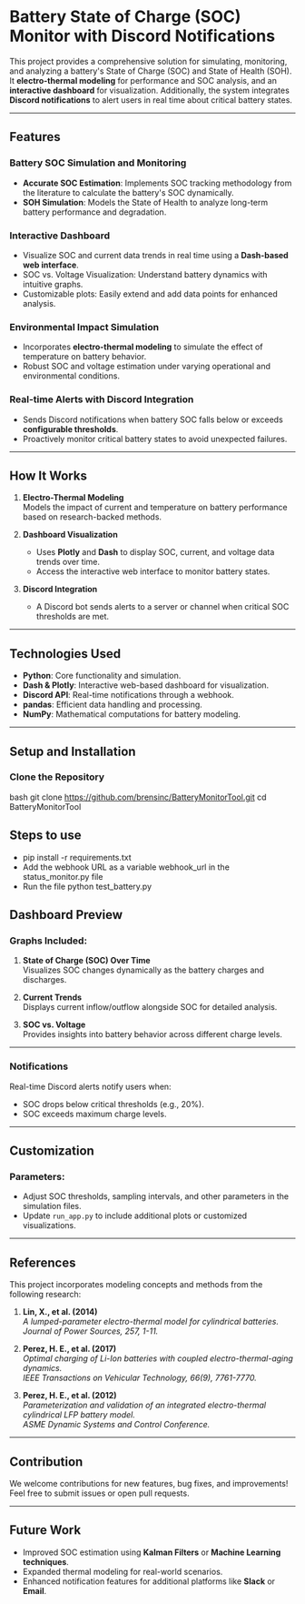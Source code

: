 # Battery State of Charge (SOC) Monitor with Discord Notifications

This project provides a comprehensive solution for simulating, monitoring, and analyzing a battery's State of Charge (SOC) and State of Health (SOH). It **electro-thermal modeling** for performance and SOC analysis, and an **interactive dashboard** for visualization. Additionally, the system integrates **Discord notifications** to alert users in real time about critical battery states.

---

## Features

### Battery SOC Simulation and Monitoring
- **Accurate SOC Estimation**: Implements SOC tracking methodology from the literature to calculate the battery's SOC dynamically.
- **SOH Simulation**: Models the State of Health to analyze long-term battery performance and degradation.

### Interactive Dashboard
- Visualize SOC and current data trends in real time using a **Dash-based web interface**.
- SOC vs. Voltage Visualization: Understand battery dynamics with intuitive graphs.
- Customizable plots: Easily extend and add data points for enhanced analysis.

### Environmental Impact Simulation
- Incorporates **electro-thermal modeling** to simulate the effect of temperature on battery behavior.
- Robust SOC and voltage estimation under varying operational and environmental conditions.

### Real-time Alerts with Discord Integration
- Sends Discord notifications when battery SOC falls below or exceeds **configurable thresholds**.
- Proactively monitor critical battery states to avoid unexpected failures.

---

## How It Works
1. **Electro-Thermal Modeling**  
   Models the impact of current and temperature on battery performance based on research-backed methods.

2. **Dashboard Visualization**  
   - Uses **Plotly** and **Dash** to display SOC, current, and voltage data trends over time.  
   - Access the interactive web interface to monitor battery states.  

3. **Discord Integration**  
   - A Discord bot sends alerts to a server or channel when critical SOC thresholds are met.

---

## Technologies Used
- **Python**: Core functionality and simulation.
- **Dash & Plotly**: Interactive web-based dashboard for visualization.
- **Discord API**: Real-time notifications through a webhook.
- **pandas**: Efficient data handling and processing.
- **NumPy**: Mathematical computations for battery modeling.

---

## Setup and Installation

### Clone the Repository
bash
git clone https://github.com/brensinc/BatteryMonitorTool.git
cd BatteryMonitorTool

## Steps to use
- pip install -r requirements.txt
- Add the webhook URL as a variable webhook_url in the status_monitor.py file
- Run the file python test_battery.py

## Dashboard Preview

### Graphs Included:

1. **State of Charge (SOC) Over Time**  
   Visualizes SOC changes dynamically as the battery charges and discharges.

2. **Current Trends**  
   Displays current inflow/outflow alongside SOC for detailed analysis.

3. **SOC vs. Voltage**  
   Provides insights into battery behavior across different charge levels.

---

### Notifications  
Real-time Discord alerts notify users when:  
- SOC drops below critical thresholds (e.g., 20%).  
- SOC exceeds maximum charge levels.

---

## Customization

### Parameters:
- Adjust SOC thresholds, sampling intervals, and other parameters in the simulation files.  
- Update `run_app.py` to include additional plots or customized visualizations.

---

## References

This project incorporates modeling concepts and methods from the following research:

1. **Lin, X., et al. (2014)**  
   *A lumped-parameter electro-thermal model for cylindrical batteries.*  
   *Journal of Power Sources, 257, 1-11.*

2. **Perez, H. E., et al. (2017)**  
   *Optimal charging of Li-Ion batteries with coupled electro-thermal-aging dynamics.*  
   *IEEE Transactions on Vehicular Technology, 66(9), 7761-7770.*

3. **Perez, H. E., et al. (2012)**  
   *Parameterization and validation of an integrated electro-thermal cylindrical LFP battery model.*  
   *ASME Dynamic Systems and Control Conference.*

---

## Contribution  
We welcome contributions for new features, bug fixes, and improvements!  
Feel free to submit issues or open pull requests.

---

## Future Work

- Improved SOC estimation using **Kalman Filters** or **Machine Learning techniques**.  
- Expanded thermal modeling for real-world scenarios.  
- Enhanced notification features for additional platforms like **Slack** or **Email**.
